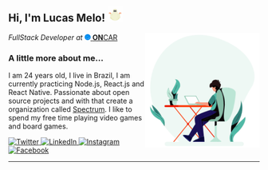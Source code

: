 <h2> Hi, I'm Lucas Melo! <img src="https://raw.githubusercontent.com/bordmelo/bordmelo/master/assets/ghost.gif" width="30"></h2>
<img align='right' src="https://raw.githubusercontent.com/bordmelo/bordmelo/master/assets/typing.gif" width="230">
<p><em>FullStack Developer at </em><a href="https://oncar.com.br/" target="_blank"><img src="https://raw.githubusercontent.com/bordmelo/bordmelo/master/assets/oncar.png" height="12"> <strong>ON</strong>CAR</a> 
  </p>

### A little more about me...  

I am 24 years old, I live in Brazil, I am currently practicing Node.js, React.js and React Native. Passionate about open source projects and with that create a organization called <a href="https://github.com/SpectrumTeam/introduction">Spectrum</a>. I like to spend my free time playing video games and board games.

<p align="left">
  <a href="https://twitter.com/bordmelo" target="_blank">
    <img src="https://img.shields.io/badge/twitter-%231DA1F2.svg?&style=for-the-badge&logo=twitter&logoColor=white&color=30d9bb" alt="Twitter"/>
  </a>
  <a href="https://www.linkedin.com/in/bordmelo" target="_blank">
    <img src="https://img.shields.io/badge/linkedin-%230077B5.svg?&style=for-the-badge&logo=linkedin&logoColor=white&color=30d9bb" alt="LinkedIn"/>
  </a>
  <a href="https://instagram.com/melo.env" target="_blank">
    <img src="https://img.shields.io/badge/instagram-%23E4405F.svg?&style=for-the-badge&logo=instagram&logoColor=white&color=30d9bb" alt="Instagram"/>
  </a>
  <a href="https://www.facebook.com/bordmello" target="_blank">
    <img src="https://img.shields.io/badge/facebook-%231877F2.svg?&style=for-the-badge&logo=facebook&logoColor=white&color=30d9bb" alt="Facebook"/>
  </a>
</p>

---
